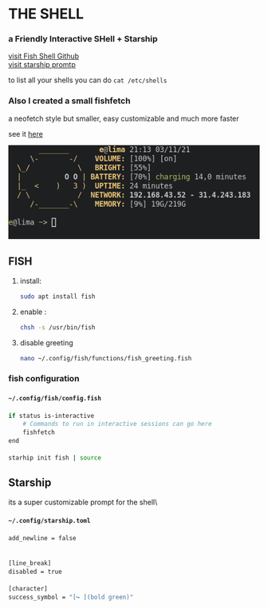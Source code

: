 # THE SHELL
### a Friendly Interactive SHell + Starship

[visit Fish Shell Github](https://github.com/fish-shell/fish-shell)\
[visit starship promtp](https://starship.rs/)


    

to list all your shells you can do `cat /etc/shells`

### Also I created a small fishfetch
a neofetch style but smaller, easy customizable and much more faster  

see it [here](fishfetch/README.md)

![Screenshot](/img/screenshot.png)

## FISH
1. install:
    ```bash
    sudo apt install fish
    ```
2. enable :
    ```bash
    chsh -s /usr/bin/fish
    ```
3.  disable greeting
    ```bash
    nano ~/.config/fish/functions/fish_greeting.fish
    ```

### fish configuration 
#### `~/.config/fish/config.fish`

```bash
if status is-interactive
    # Commands to run in interactive sessions can go here
    fishfetch
end

starhip init fish | source
```

## Starship
its a super customizable prompt for the shell\
#### `~/.config/starship.toml`

```bash
add_newline = false


[line_break]
disabled = true

[character]
success_symbol = "[↪ ](bold green)"
```
